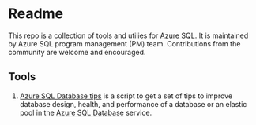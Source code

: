 # Readme

This repo is a collection of tools and utilies for [Azure SQL](https://azure.microsoft.com/services/azure-sql/). It is maintained by Azure SQL program management (PM) team. Contributions from the community are welcome and encouraged.

## Tools

1. [Azure SQL Database tips](../../wiki/Azure-SQL-Database-tips) is a script to get a set of tips to improve database design, health, and performance of a database or an elastic pool in the [Azure SQL Database](https://azure.microsoft.com/services/sql-database/) service.
